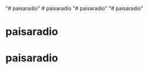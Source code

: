 "# paisaradio" 
#   p a i s a r a d i o  
 "# paisaradio" 
"# paisaradio" 
# paisaradio
# paisaradio
